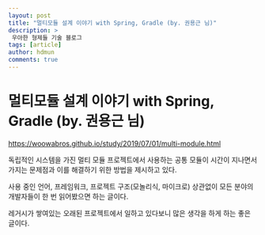 ```yaml
---
layout: post
title: "멀티모듈 설계 이야기 with Spring, Gradle (by. 권용근 님)"
description: >
 우아한 형제들 기술 블로그
tags: [article]
author: hdmun
comments: true
---
```


# 멀티모듈 설계 이야기 with Spring, Gradle (by. 권용근 님)

https://woowabros.github.io/study/2019/07/01/multi-module.html

독립적인 시스템을 가진 멀티 모듈 프로젝트에서 사용하는 공통 모듈이 시간이 지나면서 가지는 문제점과 이를 해결하기 위한 방법을 제시하고 있다.

사용 중인 언어, 프레임워크, 프로젝트 구조(모놀리식, 마이크로) 상관없이 모든 분야의 개발자들이 한 번 읽어봤으면 하는 글이다.

레거시가 쌓여있는 오래된 프로젝트에서 일하고 있다보니 많은 생각을 하게 하는 좋은 글이다.

